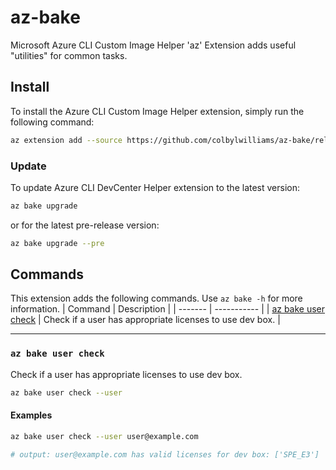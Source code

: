 # az-bake

Microsoft Azure CLI Custom Image Helper 'az' Extension adds useful "utilities" for common tasks.

## Install

To install the Azure CLI Custom Image Helper extension, simply run the following command:

```sh
az extension add --source https://github.com/colbylwilliams/az-bake/releases/latest/download/bake-0.0.21-py3-none-any.whl -y
```

### Update

To update Azure CLI DevCenter Helper extension to the latest version:

```sh
az bake upgrade
```

or for the latest pre-release version:

```sh
az bake upgrade --pre
```

## Commands

This extension adds the following commands.  Use `az bake -h` for more information.
| Command | Description |
| ------- | ----------- |
| [az bake user check](#az-bake-user-check) | Check if a user has appropriate licenses to use dev box. |

---

### `az bake user check`

Check if a user has appropriate licenses to use dev box.

```sh
az bake user check --user
```

#### Examples

```sh
az bake user check --user user@example.com

# output: user@example.com has valid licenses for dev box: ['SPE_E3']
```

